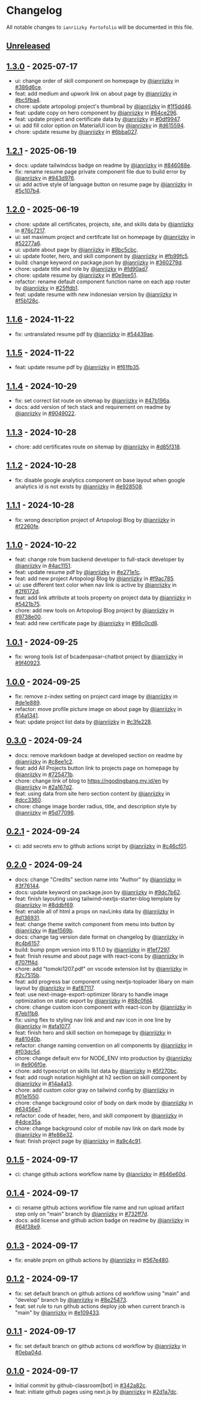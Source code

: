 # Changelog

All notable changes to `ianriizky Portofolio` will be documented in this file.

## [Unreleased](https://github.com/ianriizky/ianriizky.github.io/compare/1.3.0...develop)

## [1.3.0](https://github.com/ianriizky/ianriizky.github.io/releases/tag/1.3.0) - 2025-07-17

- ui: change order of skill component on homepage by [@ianriizky](https://github.com/ianriizky) in [#386d6ce](https://github.com/ianriizky/ianriizky.github.io/commit/386d6ce427e816cc891c7b42f72c4ebb74445058).
- feat: add medium and upwork link on about page by [@ianriizky](https://github.com/ianriizky) in [#bc5fba4](https://github.com/ianriizky/ianriizky.github.io/commit/bc5fba4b4c2745e8db819d74969589426d149ed7).
- chore: update artopologi project's thumbnail by [@ianriizky](https://github.com/ianriizky) in [#1f5dd46](https://github.com/ianriizky/ianriizky.github.io/commit/1f5dd46daed55dbd4fc70cda20360cd097262aa7).
- feat: update copy on hero component by [@ianriizky](https://github.com/ianriizky) in [#64ce296](https://github.com/ianriizky/ianriizky.github.io/commit/64ce296817d14e72dc004cafa83cd2483ed9f2ee).
- feat: update project and certificate data by [@ianriizky](https://github.com/ianriizky) in [#0df9947](https://github.com/ianriizky/ianriizky.github.io/commit/0df994767fb605be4db1b0da91941ae7f5d8832d).
- ui: add fill color option on MaterialUI icon by [@ianriizky](https://github.com/ianriizky) in [#d615594](https://github.com/ianriizky/ianriizky.github.io/commit/d615594b2211d0ece5019e69f102caacc7c97f7d).
- chore: update resume by [@ianriizky](https://github.com/ianriizky) in [#6bba027](https://github.com/ianriizky/ianriizky.github.io/commit/6bba027a50afd8bc7c05f2f33fa4905ea0534925).

## [1.2.1](https://github.com/ianriizky/ianriizky.github.io/releases/tag/1.2.1) - 2025-06-19

- docs: update tailwindcss badge on readme by [@ianriizky](https://github.com/ianriizky) in [#846088e](https://github.com/ianriizky/ianriizky.github.io/commit/846088efbc6cd00f0e99c124fa54d27008c00a6f).
- fix: rename resume page private component file due to build error by [@ianriizky](https://github.com/ianriizky) in [#943d976](https://github.com/ianriizky/ianriizky.github.io/commit/943d9764bc615a507754397b27bdd7b2fde9ffa0).
- ui: add active style of language button on resume page by [@ianriizky](https://github.com/ianriizky) in [#5c107b4](https://github.com/ianriizky/ianriizky.github.io/commit/5c107b4db9d0011b254dc641f28451ffb50d759f).

## [1.2.0](https://github.com/ianriizky/ianriizky.github.io/releases/tag/1.2.0) - 2025-06-19

- chore: update all certificates, projects, site, and skills data by [@ianriizky](https://github.com/ianriizky) in [#76c7217](https://github.com/ianriizky/ianriizky.github.io/commit/76c7217d90ab3c2d9a800f24e8f5f9c1da63a650).
- ui: set maximum project and certifcate list on homepage by [@ianriizky](https://github.com/ianriizky) in [#52277a6](https://github.com/ianriizky/ianriizky.github.io/commit/52277a650b7588d30a126d8bc76d60a531a020bf).
- ui: update about page by [@ianriizky](https://github.com/ianriizky) in [#9bc5cbc](https://github.com/ianriizky/ianriizky.github.io/commit/9bc5cbc2ae43739fe0779150d006c13545853632).
- ui: update footer, hero, and skill component by [@ianriizky](https://github.com/ianriizky) in [#fb99fc5](https://github.com/ianriizky/ianriizky.github.io/commit/fb99fc5aaeb080e75fa19ecef35888359aad7b88).
- build: change keyword on package.json by [@ianriizky](https://github.com/ianriizky) in [#360279d](https://github.com/ianriizky/ianriizky.github.io/commit/360279dc7ab00d02d490e9da5d1ea7c471562571).
- chore: update title and role by [@ianriizky](https://github.com/ianriizky) in [#fd90ad7](https://github.com/ianriizky/ianriizky.github.io/commit/fd90ad74f003e4d9aff91ee9ef2d9141a6b454d0).
- chore: update resume by [@ianriizky](https://github.com/ianriizky) in [#0e9ee51](https://github.com/ianriizky/ianriizky.github.io/commit/0e9ee5114c532872775c0f449c4331b3101d1ded).
- refactor: rename default component function name on each app router by [@ianriizky](https://github.com/ianriizky) in [#25ffdb1](https://github.com/ianriizky/ianriizky.github.io/commit/25ffdb1e88188e19c07b9b44932315d6b4520d62).
- feat: update resume with new indonesian version by [@ianriizky](https://github.com/ianriizky) in [#f5b128c](https://github.com/ianriizky/ianriizky.github.io/commit/f5b128c2d9c26cea2fcc6947d1c845e38af30863).

## [1.1.6](https://github.com/ianriizky/ianriizky.github.io/releases/tag/1.1.6) - 2024-11-22

- fix: untranslated resume pdf by [@ianriizky](https://github.com/ianriizky) in [#54439ae](https://github.com/ianriizky/ianriizky.github.io/commit/54439aedfe7858df8f3547a5e20e57cd9c1026b0).

## [1.1.5](https://github.com/ianriizky/ianriizky.github.io/releases/tag/1.1.5) - 2024-11-22

- feat: update resume pdf by [@ianriizky](https://github.com/ianriizky) in [#f61fb35](https://github.com/ianriizky/ianriizky.github.io/commit/f61fb35ec9b10c019efba45d0636d21a3728eecf).

## [1.1.4](https://github.com/ianriizky/ianriizky.github.io/releases/tag/1.1.4) - 2024-10-29

- fix: set correct list route on sitemap by [@ianriizky](https://github.com/ianriizky) in [#47b196a](https://github.com/ianriizky/ianriizky.github.io/commit/47b196ac1be81e6fa4bfc115f811c0d7c9769bec).
- docs: add version of tech stack and requirement on readme by [@ianriizky](https://github.com/ianriizky) in [#9049022](https://github.com/ianriizky/ianriizky.github.io/commit/904902293d3b687901403418d7625712e234f89f).

## [1.1.3](https://github.com/ianriizky/ianriizky.github.io/releases/tag/1.1.3) - 2024-10-28

- chore: add certificates route on sitemap by [@ianriizky](https://github.com/ianriizky) in [#d85f318](https://github.com/ianriizky/ianriizky.github.io/commit/d85f3186981ab9415ccacb4fa9e773c334823dfc).

## [1.1.2](https://github.com/ianriizky/ianriizky.github.io/releases/tag/1.1.2) - 2024-10-28

- fix: disable google analytics component on base layout when google analytics id is not exists by [@ianriizky](https://github.com/ianriizky) in [#e928508](https://github.com/ianriizky/ianriizky.github.io/commit/e9285087f747e1f4270ecb2cf9fa87c04f2204d4).

## [1.1.1](https://github.com/ianriizky/ianriizky.github.io/releases/tag/1.1.1) - 2024-10-28

- fix: wrong description project of Artopologi Blog by [@ianriizky](https://github.com/ianriizky) in [#f2260fe](https://github.com/ianriizky/ianriizky.github.io/commit/f2260feed81ab85f46d567b20caa9dd0539d4924).

## [1.1.0](https://github.com/ianriizky/ianriizky.github.io/releases/tag/1.1.0) - 2024-10-22

- feat: change role from backend developer to full-stack developer by [@ianriizky](https://github.com/ianriizky) in [#4ac1151](https://github.com/ianriizky/ianriizky.github.io/commit/4ac11514bcaa954ae678550972de5a2a4a55297b).
- feat: update resume pdf by [@ianriizky](https://github.com/ianriizky) in [#e271e1c](https://github.com/ianriizky/ianriizky.github.io/commit/e271e1c1bd69a1b14b49746f17985face1154463).
- feat: add new project Artopologi Blog by [@ianriizky](https://github.com/ianriizky) in [#f9ac785](https://github.com/ianriizky/ianriizky.github.io/commit/f9ac785a7385483995ea0d8d724930e7fbe90df7).
- ui: use different text color when nav link is active by [@ianriizky](https://github.com/ianriizky) in [#2f6172d](https://github.com/ianriizky/ianriizky.github.io/commit/2f6172dfeb28e8937fb37128d99d4418a22ca3fa).
- feat: add link attribute at tools property on project data by [@ianriizky](https://github.com/ianriizky) in [#5421b75](https://github.com/ianriizky/ianriizky.github.io/commit/5421b756121b1f830c3423d7599b421329394628).
- chore: add new tools on Artopologi Blog project by [@ianriizky](https://github.com/ianriizky) in [#9738e00](https://github.com/ianriizky/ianriizky.github.io/commit/9738e00f3ae331b909ce1cb54748202d910832bd).
- feat: add new certificate page by [@ianriizky](https://github.com/ianriizky) in [#98c0cd8](https://github.com/ianriizky/ianriizky.github.io/commit/98c0cd89eb609d207141617f0985f1e7b6278e1e).

## [1.0.1](https://github.com/ianriizky/ianriizky.github.io/releases/tag/1.0.1) - 2024-09-25

- fix: wrong tools list of bcadenpasar-chatbot project by [@ianriizky](https://github.com/ianriizky) in [#9f40923](https://github.com/ianriizky/ianriizky.github.io/commit/9f4092374d3dfd6b76f4c92de8704ce5d9ffd595).

## [1.0.0](https://github.com/ianriizky/ianriizky.github.io/releases/tag/1.0.0) - 2024-09-25

- fix: remove z-index setting on project card image by [@ianriizky](https://github.com/ianriizky) in [#de1e889](https://github.com/ianriizky/ianriizky.github.io/commit/de1e889a50434dd51027fc3d0b4e9dbdd3810861).
- refactor: move profile picture image on about page by [@ianriizky](https://github.com/ianriizky) in [#14a1341](https://github.com/ianriizky/ianriizky.github.io/commit/14a1341fd0649eda657c4b091bd5ccefd5a39caf).
- feat: update project list data by [@ianriizky](https://github.com/ianriizky) in [#c3fe228](https://github.com/ianriizky/ianriizky.github.io/commit/c3fe2283fa4a2e05eaf28d7322273dbc9e171300).

## [0.3.0](https://github.com/ianriizky/ianriizky.github.io/releases/tag/0.3.0) - 2024-09-24

- docs: remove markdown badge at developed section on readme by [@ianriizky](https://github.com/ianriizky) in [#c8ee1c2](https://github.com/ianriizky/ianriizky.github.io/commit/c8ee1c21f0ecb8703fddf6c4efe161a8d7edf77d).
- feat: add All Projects button link to projects page on homepage by [@ianriizky](https://github.com/ianriizky) in [#725471b](https://github.com/ianriizky/ianriizky.github.io/commit/725471bf3f01a4260cc8de94c4a61b1db333fab6).
- chore: change link of blog to https://ngodingbang.my.id/en by [@ianriizky](https://github.com/ianriizky) in [#2a167d2](https://github.com/ianriizky/ianriizky.github.io/commit/2a167d2c70436ec73e8672a861ec062814749a1d).
- feat: using data from site hero section content by [@ianriizky](https://github.com/ianriizky) in [#dcc3360](https://github.com/ianriizky/ianriizky.github.io/commit/dcc3360af6fc94b97d2447c152fd2aca3c0967ab).
- chore: change image border radius, title, and description style by [@ianriizky](https://github.com/ianriizky) in [#5d77096](https://github.com/ianriizky/ianriizky.github.io/commit/5d770961e97851c0ab4cc2926026f2c41e3e1a4e).

## [0.2.1](https://github.com/ianriizky/ianriizky.github.io/releases/tag/0.2.1) - 2024-09-24

- ci: add secrets env to github actions script by [@ianriizky](https://github.com/ianriizky) in [#c46cf01](https://github.com/ianriizky/ianriizky.github.io/commit/c46cf019885c0409a8e8cd8168bf2907f9af2e52).

## [0.2.0](https://github.com/ianriizky/ianriizky.github.io/releases/tag/0.2.0) - 2024-09-24

- docs: change "Credits" section name into "Author" by [@ianriizky](https://github.com/ianriizky) in [#3f76144](https://github.com/ianriizky/ianriizky.github.io/commit/3f761449ede44f1e063e47b1619e3f4383cdcbbc).
- docs: update keyword on package.json by [@ianriizky](https://github.com/ianriizky) in [#9dc7b62](https://github.com/ianriizky/ianriizky.github.io/commit/9dc7b62d8f2c593e65a779a34190ed9e73f95663).
- feat: finish layouting using tailwind-nextjs-starter-blog template by [@ianriizky](https://github.com/ianriizky) in [#8ddbf69](https://github.com/ianriizky/ianriizky.github.io/commit/8ddbf69dd706413c163a80cdadaa76f82b0724eb).
- feat: enable all of html a props on navLinks data by [@ianriizky](https://github.com/ianriizky) in [#d136931](https://github.com/ianriizky/ianriizky.github.io/commit/d136931855acbb5adc0ef005f70a8613ff0fb00a).
- feat: change theme switch component from menu into button by [@ianriizky](https://github.com/ianriizky) in [#ae1569b](https://github.com/ianriizky/ianriizky.github.io/commit/ae1569ba2165a3f0c8d1922dfad4f9394e9bed48).
- docs: change tag version date format on changelog by [@ianriizky](https://github.com/ianriizky) in [#c4b6157](https://github.com/ianriizky/ianriizky.github.io/commit/c4b615744f865953745c90572d8a766c5cd37c44).
- build: bump pnpm version into 9.11.0 by [@ianriizky](https://github.com/ianriizky) in [#1ef7297](https://github.com/ianriizky/ianriizky.github.io/commit/1ef72973f4706e68430f155852f5885241b64b26).
- feat: finish resume and about page with react-icons by [@ianriizky](https://github.com/ianriizky) in [#707ff4d](https://github.com/ianriizky/ianriizky.github.io/commit/707ff4dd342f27fa0cc0ab6c4bdb14634297102d).
- chore: add "tomoki1207.pdf" on vscode extension list by [@ianriizky](https://github.com/ianriizky) in [#2c7515b](https://github.com/ianriizky/ianriizky.github.io/commit/2c7515be29e3da8db8ecad4fb010c23a2e28816f).
- feat: add progress bar component using nextjs-toploader libary on main layout by [@ianriizky](https://github.com/ianriizky) in [#af87117](https://github.com/ianriizky/ianriizky.github.io/commit/af87117e1c6b5bebdd3d462a825715110754084a).
- feat: use next-image-export-optimizer library to handle image optimization on static export by [@ianriizky](https://github.com/ianriizky) in [#88c0fd4](https://github.com/ianriizky/ianriizky.github.io/commit/88c0fd43adbff7778b7308afa80c6d00ca4e3fbd).
- chore: change custom icon component with react-icon by [@ianriizky](https://github.com/ianriizky) in [#7eb11b8](https://github.com/ianriizky/ianriizky.github.io/commit/7eb11b80998f8e163bff274ae55f4705ada09370).
- fix: using flex to styling nav link and and nav icon in one line by [@ianriizky](https://github.com/ianriizky) in [#afa1077](https://github.com/ianriizky/ianriizky.github.io/commit/afa107764ff6cc5c92c03607a25a4792f2d9f062).
- feat: finish hero and skill section on homepage by [@ianriizky](https://github.com/ianriizky) in [#a81040b](https://github.com/ianriizky/ianriizky.github.io/commit/a81040b39ba3e57ae1ffc6bde1a665c123982e06).
- refactor: change naming convention on all components by [@ianriizky](https://github.com/ianriizky) in [#f03dc5d](https://github.com/ianriizky/ianriizky.github.io/commit/f03dc5df68898f71b6b4f7eb9a854b0606539690).
- chore: change default env for NODE_ENV into production by [@ianriizky](https://github.com/ianriizky) in [#e906f0e](https://github.com/ianriizky/ianriizky.github.io/commit/e906f0e167d2f6452c1c7cffd1fde9029e008869).
- chore: add typescript on skills list data by [@ianriizky](https://github.com/ianriizky) in [#5f270bc](https://github.com/ianriizky/ianriizky.github.io/commit/5f270bc0bdcdeae8fa314c42a050cb241717b1fa).
- feat: add rough notation highlight at h2 section on skill component by [@ianriizky](https://github.com/ianriizky) in [#14a4a13](https://github.com/ianriizky/ianriizky.github.io/commit/14a4a13fc583afafe01758f1cb78b6430eac05c0).
- chore: add custom color gray on tailwind config by [@ianriizky](https://github.com/ianriizky) in [#01e1550](https://github.com/ianriizky/ianriizky.github.io/commit/01e15507fecdd286cdb53b0ff193f8e9c8c806ad).
- chore: change background color of body on dark mode by [@ianriizky](https://github.com/ianriizky) in [#63456e7](https://github.com/ianriizky/ianriizky.github.io/commit/63456e7ea0a6648c5b19fca7fecc6b2ef9a5a309).
- refactor: code of header, hero, and skill component by [@ianriizky](https://github.com/ianriizky) in [#4dce35a](https://github.com/ianriizky/ianriizky.github.io/commit/4dce35ad642b44f9326bd273cd9dc52129d69806).
- chore: change background color of mobile nav link on dark mode by [@ianriizky](https://github.com/ianriizky) in [#fe86e32](https://github.com/ianriizky/ianriizky.github.io/commit/fe86e324fdd802004a8f6a64a64c2e58fbf650e4).
- feat: finish project page by [@ianriizky](https://github.com/ianriizky) in [#a9c4c91](https://github.com/ianriizky/ianriizky.github.io/commit/a9c4c91483be033f7c4581c3ee56579d7f4149bc).

## [0.1.5](https://github.com/ianriizky/ianriizky.github.io/releases/tag/0.1.5) - 2024-09-17

- ci: change github actions workflow name by [@ianriizky](https://github.com/ianriizky) in [#646e60d](https://github.com/ianriizky/ianriizky.github.io/commit/646e60db69f09942944f595b4c3ec199952db2fb).

## [0.1.4](https://github.com/ianriizky/ianriizky.github.io/releases/tag/0.1.4) - 2024-09-17

- ci: rename github actions workflow file name and run upload artifact step only on "main" branch by [@ianriizky](https://github.com/ianriizky) in [#732ff7d](https://github.com/ianriizky/ianriizky.github.io/commit/732ff7d781856f915c193a20be06e778fb3a7f1e).
- docs: add license and github action badge on readme by [@ianriizky](https://github.com/ianriizky) in [#64f38e9](https://github.com/ianriizky/ianriizky.github.io/commit/64f38e98de1dcde46e91724b9acba8672ff56487).

## [0.1.3](https://github.com/ianriizky/ianriizky.github.io/releases/tag/0.1.3) - 2024-09-17

- fix: enable pnpm on github actions by [@ianriizky](https://github.com/ianriizky) in [#567e480](https://github.com/ianriizky/ianriizky.github.io/commit/567e480e104c3ad35b1697232ce6176e42bcea91).

## [0.1.2](https://github.com/ianriizky/ianriizky.github.io/releases/tag/0.1.2) - 2024-09-17

- fix: set default branch on github actions cd workflow using "main" and "develop" branch by [@ianriizky](https://github.com/ianriizky) in [#8e25473](https://github.com/ianriizky/ianriizky.github.io/commit/8e25473903b43ff8959c76d5fdfb5fced62fa7d3).
- feat: set rule to run github actions deploy job when current branch is "main" by [@ianriizky](https://github.com/ianriizky) in [#e109433](https://github.com/ianriizky/ianriizky.github.io/commit/e109433e45d377cf4394395de65d0710dcadbaeb).

## [0.1.1](https://github.com/ianriizky/ianriizky.github.io/releases/tag/0.1.1) - 2024-09-17

- fix: set default branch on github actions cd workflow by [@ianriizky](https://github.com/ianriizky) in [#0eba04d](https://github.com/ianriizky/ianriizky.github.io/commit/0eba04d456a484a1c1660df8b3c7ddaae0bd8354).

## [0.1.0](https://github.com/ianriizky/ianriizky.github.io/releases/tag/0.1.0) - 2024-09-17

- Initial commit by github-classroom[bot] in [#342a82c](https://github.com/ianriizky/ianriizky.github.io/commit/342a82c7bf6eea53789889b5806e049842050e63).
- feat: initiate github pages using next.js by [@ianriizky](https://github.com/ianriizky) in [#2d1a7dc](https://github.com/ianriizky/ianriizky.github.io/commit/2d1a7dcabe220f0f9fa27ac0393f88f7b4015294).
